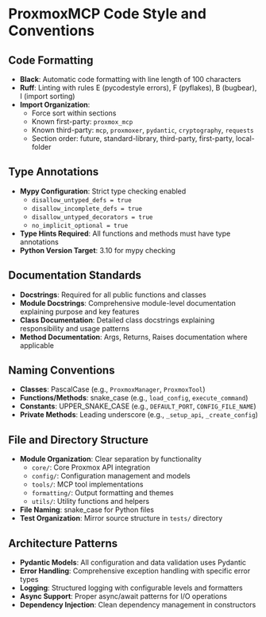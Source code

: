 # ProxmoxMCP Code Style and Conventions

## Code Formatting
- **Black**: Automatic code formatting with line length of 100 characters
- **Ruff**: Linting with rules E (pycodestyle errors), F (pyflakes), B (bugbear), I (import sorting)
- **Import Organization**: 
  - Force sort within sections
  - Known first-party: `proxmox_mcp`
  - Known third-party: `mcp`, `proxmoxer`, `pydantic`, `cryptography`, `requests`
  - Section order: future, standard-library, third-party, first-party, local-folder

## Type Annotations
- **Mypy Configuration**: Strict type checking enabled
  - `disallow_untyped_defs = true`
  - `disallow_incomplete_defs = true`
  - `disallow_untyped_decorators = true`
  - `no_implicit_optional = true`
- **Type Hints Required**: All functions and methods must have type annotations
- **Python Version Target**: 3.10 for mypy checking

## Documentation Standards
- **Docstrings**: Required for all public functions and classes
- **Module Docstrings**: Comprehensive module-level documentation explaining purpose and key features
- **Class Documentation**: Detailed class docstrings explaining responsibility and usage patterns
- **Method Documentation**: Args, Returns, Raises documentation where applicable

## Naming Conventions
- **Classes**: PascalCase (e.g., `ProxmoxManager`, `ProxmoxTool`)
- **Functions/Methods**: snake_case (e.g., `load_config`, `execute_command`)
- **Constants**: UPPER_SNAKE_CASE (e.g., `DEFAULT_PORT`, `CONFIG_FILE_NAME`)
- **Private Methods**: Leading underscore (e.g., `_setup_api`, `_create_config`)

## File and Directory Structure
- **Module Organization**: Clear separation by functionality
  - `core/`: Core Proxmox API integration
  - `config/`: Configuration management and models
  - `tools/`: MCP tool implementations
  - `formatting/`: Output formatting and themes
  - `utils/`: Utility functions and helpers
- **File Naming**: snake_case for Python files
- **Test Organization**: Mirror source structure in `tests/` directory

## Architecture Patterns
- **Pydantic Models**: All configuration and data validation uses Pydantic
- **Error Handling**: Comprehensive exception handling with specific error types
- **Logging**: Structured logging with configurable levels and formatters
- **Async Support**: Proper async/await patterns for I/O operations
- **Dependency Injection**: Clean dependency management in constructors